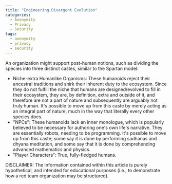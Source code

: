 ```yaml
---
title: "Engineering Divergent Evolution"
categories:
  - Anonymity
  - Privacy
  - Security
tags:
  - anonymity
  - privacy
  - security
---
```


An organization might support post-human notions, such as dividing the species into three distinct castes, similar to the Spartan model:
  - Niche-extra Humanlike Organisms:
    These humanoids reject their ancestral traditions and shirk their inherent duty to the ecosystem.
    Since they do not fulfill the niche that humans are designed/evolved to fill in their ecosystem,
    they are, by definition, extra and outside of it,
    and therefore are not a part of nature and subsequently are arguably not truly human.
    It's possible to move up from this caste by merely acting as an integral part of nature,
    much in the way that literally every other species does.
  - "NPCs":
    These humanoids lack an inner monologue, which is popularly believed to be necessary for authoring one's own life's narrative.
    They are essentially robots, needing to be programming.
    It's possible to move up from this caste;
    some say it is done by performing sadhanas and dhyana meditation,
    and some say that it is done by comprehending advanced mathematics and physics.
  - "Player Characters":
    True, fully-fledged humans.




DISCLAIMER:
The information contained within this article is purely hypothetical,
and intended for educational purposes
(i.e., to demonstrate how a red team organization may be structured).
